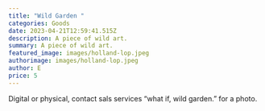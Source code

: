 ```yaml
---
title: "Wild Garden "
categories: Goods
date: 2023-04-21T12:59:41.515Z
description: A piece of wild art.
summary: A piece of wild art.
featured_image: images/holland-lop.jpeg
authorimage: images/holland-lop.jpeg
author: E
price: 5
---
```

Digital or physical, contact sals services “what if, wild garden.” for a photo.